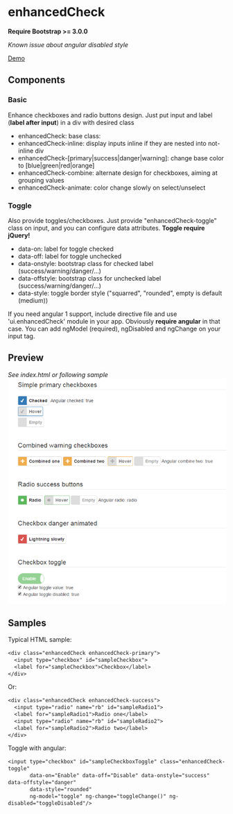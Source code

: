 # enhancedCheck

**Require Bootstrap >= 3.0.0**

*Known issue about angular disabled style*

<a target="_blank" href="https://keiwen.github.io/enhancedCheck/">Demo </a>

## Components
### Basic
Enhance checkboxes and radio buttons design. Just put input and label (**label after input**) in a div with desired class
- enhancedCheck: base class:
- enhancedCheck-inline: display inputs inline if they are nested into not-inline div
- enhancedCheck-[primary|success|danger|warning]: change base color to [blue|green|red|orange]
- enhancedCheck-combine: alternate design for checkboxes, aiming at grouping values
- enhancedCheck-animate: color change slowly on select/unselect

### Toggle
Also provide toggles/checkboxes. Just provide "enhancedCheck-toggle" class on input, and you can configure data attributes. **Toggle require jQuery!**
- data-on: label for toggle checked
- data-off: label for toggle unchecked
- data-onstyle: bootstrap class for checked label (success/warning/danger/...)
- data-offstyle: bootstrap class for unchecked label (success/warning/danger/...)
- data-style: toggle border style ("squarred", "rounded", empty is default (medium))

If you need angular 1 support, include directive file and use 'ui.enhancedCheck' module in your app. Obviously **require angular** in that case. You can add ngModel (required), ngDisabled and ngChange on your input tag.

## Preview
*See index.html or following sample*
![alt tag](https://raw.githubusercontent.com/Keiwen/enhancedCheck/master/demo/enhancedCheck.png)

## Samples
Typical HTML sample:
```
<div class="enhancedCheck enhancedCheck-primary">
  <input type="checkbox" id="sampleCheckbox">
  <label for="sampleCheckbox">Checkbox</label>
</div>
```
Or:
```
<div class="enhancedCheck enhancedCheck-success">
  <input type="radio" name="rb" id="sampleRadio1">
  <label for="sampleRadio1">Radio one</label>
  <input type="radio" name="rb" id="sampleRadio2">
  <label for="sampleRadio2">Radio two</label>
</div>
```
Toggle with angular:
```
<input type="checkbox" id="sampleCheckboxToggle" class="enhancedCheck-toggle"
       data-on="Enable" data-off="Disable" data-onstyle="success" data-offstyle="danger"
       data-style="rounded"
       ng-model="toggle" ng-change="toggleChange()" ng-disabled="toggleDisabled"/>
```

